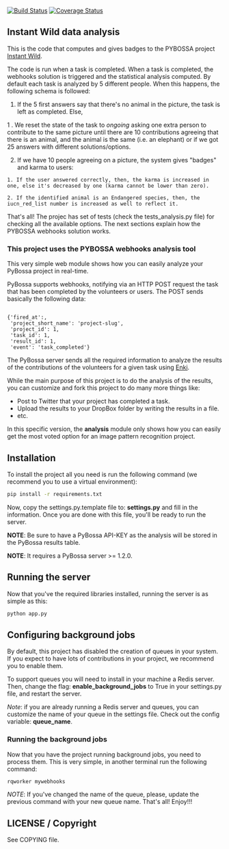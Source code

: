 [![Build
Status](https://travis-ci.org/Scifabric/webhooks.svg)](https://travis-ci.org/Scifabric/webhooks)
[![Coverage Status](https://img.shields.io/coveralls/PyBossa/webhooks.svg)](https://coveralls.io/r/PyBossa/webhooks?branch=master)
## Instant Wild data analysis

This is the code that computes and gives badges to the PYBOSSA project [Instant Wild](https://instantwild.zsl.org).

The code is run when a task is completed. When a task is completed, the webhooks solution is triggered and the 
statistical analysis computed. By default each task is analyzed by 5 different people. When this happens, the
following schema is followed:

1. If the 5 first answers say that there's no animal in the picture, the task is left as completed. Else,

  1 . We reset the state of the task to *ongoing* asking one extra person to contribute to the same picture
      until there are 10 contributions agreeing that there is an animal, and the animal is the same (i.e. an
      elephant) or if we got 25 answers with different solutions/options.

  2. If we have 10 people agreeing on a picture, the system gives "badges" and karma to users:

    1. If the user answered correctly, then, the karma is increased in one, else it's decreased by one (karma cannot be lower than zero).

    2. If the identified animal is an Endangered species, then, the iucn_red_list number is increased as well to reflect it.


That's all! The projec has set of tests (check the tests_analysis.py file) for checking all the available options. The next sections
explain how the PYBOSSA webhooks solution works.

### This project uses the PYBOSSA webhooks analysis tool

This very simple web module shows how you can easily analyze your PyBossa
project in real-time.

PyBossa supports webhooks, notifying via an HTTP POST request the task that has
been completed by the volunteers or users. The POST sends basically the
following data:

```

{'fired_at':,
 'project_short_name': 'project-slug',
 'project_id': 1,
 'task_id': 1,
 'result_id': 1,
 'event': 'task_completed'} 

```

The PyBossa server sends all the required information to analyze the results of
the contributions of the volunteers for a given task using
[Enki](https://github.com/PyBossa/enki).

While the main purpose of this project is to do the analysis of the results,
you can customize and fork this project to do many more things like:

 * Post to Twitter that your project has completed a task.
 * Upload the results to your DropBox folder by writing the results in a file.
 * etc.

In this specific version, the **analysis** module only shows how you can easily 
get the most voted option for an image pattern recognition project.

## Installation

To install the project all you need is run the following command (we recommend
you to use a virtual environment):

```bash
pip install -r requirements.txt
```

Now, copy the settings.py.template file to: **settings.py** and fill in the
information. Once you are done with this file, you'll be ready to run the
server.

**NOTE**: Be sure to have a PyBossa API-KEY as the analysis will be stored in the 
PyBossa results table.

**NOTE**: It requires a PyBossa server >= 1.2.0.



## Running the server

Now that you've the required libraries installed, running the server is as
simple as this:

```bash
python app.py
```

## Configuring background jobs

By default, this project has disabled the creation of queues in your system. If
you expect to have lots of contributions in your project, we recommend you to
enable them.

To support queues you will need to install in your machine a Redis server.
Then, change the flag: **enable_background_jobs** to True in your settings.py
file, and restart the server. 

*Note*: if you are already running a Redis server and queues, you can customize
the name of your queue in the settings file. Check out the config variable:
**queue_name**.

### Running the background jobs

Now that you have the project running background jobs, you need to process
them. This is very simple, in another terminal run the following command:

```bash
rqworker mywebhooks
```

*NOTE*: If you've changed the name of the queue, please, update the previous
command with your new queue name. That's all! Enjoy!!!

## LICENSE / Copyright

See COPYING file.
